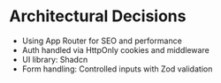 # Architectural Decisions

- Using App Router for SEO and performance
- Auth handled via HttpOnly cookies and middleware
- UI library: Shadcn
- Form handling: Controlled inputs with Zod validation

